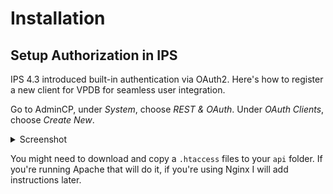 # Installation

## Setup Authorization in IPS

IPS 4.3 introduced built-in authentication via OAuth2. Here's how to register a
new client for VPDB for seamless user integration.

Go to AdminCP, under *System*, choose *REST & OAuth*. Under *OAuth Clients*,
choose *Create New*.

<details>
 <summary>Screenshot</summary>
 <img src="https://raw.githubusercontent.com/vpdb/ips4-application/master/doc/img/setup-01-oauth-main.png"/>
</details>

You might need to download and copy a `.htaccess` files to your `api` folder.
If you're running Apache that will do it, if you're using Nginx I will add
instructions later.

